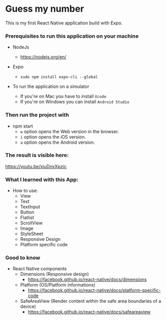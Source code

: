 # Guess my number

This is my first React Native application build with Expo.

### Prerequisites to run this application on your machine

- NodeJs
  - https://nodejs.org/en/
- Expo

  - `sudo npm install expo-cli --global`

- To run the application on a simulator
  - If you're on Mac you have to install `Xcode`
  - If you're on Windows you can install `Android Studio`

### Then run the project with

- npm start
  - `w` option opens the Web version in the browser.
  - `i` option opens the iOS version.
  - `a` option opens the Android version.

### The result is visible here:

https://youtu.be/xiuDnvXpzic

### What I learned with this App:

- How to use:
  - View
  - Text
  - TextInput
  - Button
  - Flatlist
  - ScrollView
  - Image
  - StyleSheet
  - Responsive Design
  - Platform specific code

### Good to know

- React Native components
  - Dimensions (Responsive design)
    - https://facebook.github.io/react-native/docs/dimensions
  - Platform (OS/Platform informations)
    - https://facebook.github.io/react-native/docs/platform-specific-code
  - SafeAreaView (Render content within the safe area boundaries of a device)
    - https://facebook.github.io/react-native/docs/safeareaview
